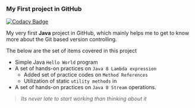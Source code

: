 ### My First project in GitHub

[![Codacy Badge](https://api.codacy.com/project/badge/Grade/5a939e173c7b46e7a2269a1b829daab7)](https://app.codacy.com/app/Vignesh-Durairaj/HelloWorld?utm_source=github.com&utm_medium=referral&utm_content=Vignesh-Durairaj/HelloWorld&utm_campaign=Badge_Grade_Dashboard)

My very first **Java** project in GitHub, which mainly helps me to get to know more about the Git based version controlling.

The below are the set of items covered in this project

* Simple Java `Hello World` program
* A set of hands-on practices on `Java 8 Lambda expression`
  * Added set of practice codes on `Method References`
  * Utilization of static `utility methods` in
* A set of hands-on practices on `Java 8 Stream` operations.

> *Its never late to start working than thinking about it*
